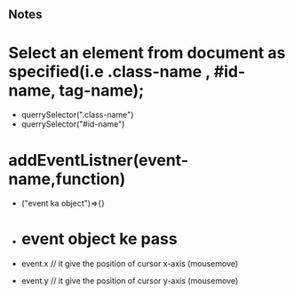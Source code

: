 ## Notes

# Select an element from document as specified(i.e .class-name , #id-name, tag-name);
- querrySelector(".class-name")
- querrySelector("#id-name")

# addEventListner(event-name,function)
- ("event ka object")=>{}

- # event object ke pass 
- event.x  // it give the position of cursor x-axis (mousemove)
- event.y //  it give the position of cursor y-axis (mousemove)